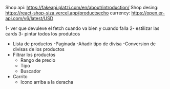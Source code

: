 Shop api: https://fakeapi.platzi.com/en/about/introduction/
Shop desing: https://react-shop-siza.vercel.app/productsecho 
currency: https://open.er-api.com/v6/latest/USD



1- ver que devuleve el fetch cuando va bien y cuando falla
2- estilizar las cards
3- pintar todos los produtcos

- Lista de productos
  -Paginada
  -Añadir tipo de divisa
    -Conversion de divisas de los productos
- Filtrar los productos
  - Rango de precio
  - Tipo
  - Buscador
- Carrito
  - Icono arriba a la deracha